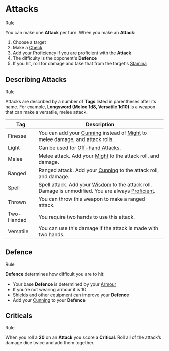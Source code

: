 # Attacks

Rule

You can make one **Attack** per turn. When you make an **Attack**:

 1. Choose a target
 2. Make a [Check](../../pages/rules/rolling/checks.md)
 3. Add your [Proficiency](../../pages/rules/proficiency.md) if you are proficient with the **Attack**
 4. The difficulty is the opponent's **Defence**
 5. If you hit, roll for damage and take that from the target's [Stamina](../../pages/combat/stamina)

## Describing Attacks

Rule

Attacks are described by a number of **Tags** listed in parentheses after its name. For example, **Longsword (Melee 1d8, Versatile 1d10)** is a weapon that can make a versatile, melee attack.

| Tag       | Description |
| --------- | - |
| Finesse     | You can add your [Cunning](../../pages/characters/attributes.md#cunning) instead of [Might](../../pages/characters/attributes.md#might) to melee damage, and attack rolls.
| Light     | Can be used for [Off-hand Attacks](../../pages/combat/bonus-actions.md#off-hand-attack).
| Melee     | Melee attack. Add your [Might](../../pages/characters/attributes.md#might) to the attack roll, and damage.
| Ranged    | Ranged attack. Add your [Cunning](../../pages/characters/attributes.md#cunning) to the attack roll, and damage.
| Spell     | Spell attack. Add your [Wisdom](../../pages/characters/attributes.md#wisdom) to the attack roll. Damage is unmodified. You are always [Proficient](../../pages/rules/proficiency.md).
| Thrown    | You can throw this weapon to make a ranged attack.
| Two-Handed | You require two hands to use this attack.
| Versatile | You can use this damage if the attack is made with two hands.

## Defence

Rule

**Defence** determines how difficult you are to hit:

 + Your base **Defence** is determined by your [Armour](../../pages/equipment/armour.md)
 + If you're not wearing armour it is 10
 + Shields and other equipment can improve your **Defence**
 + Add your [Cunning](../../pages/characters/attributes.md#cunning) to your **Defence**

## Criticals

Rule

When you roll a **20** on an **Attack** you score a **Critical**. Roll all of the attack’s damage dice twice and add them together.
